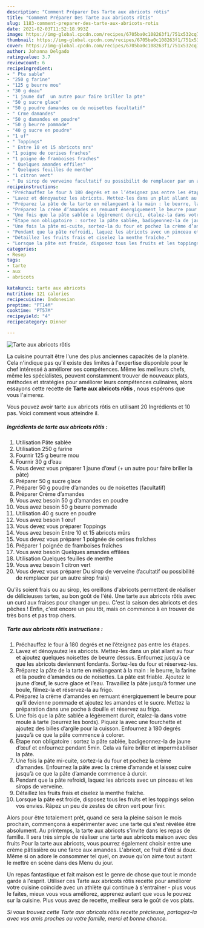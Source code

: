 ```yaml
---
description: "Comment Préparer Des Tarte aux abricots rôtis"
title: "Comment Préparer Des Tarte aux abricots rôtis"
slug: 1183-comment-preparer-des-tarte-aux-abricots-rotis
date: 2021-02-03T11:52:18.993Z
image: https://img-global.cpcdn.com/recipes/6705ba0c108263f1/751x532cq70/tarte-aux-abricots-rotis-photo-principale-de-la-recette.jpg
thumbnail: https://img-global.cpcdn.com/recipes/6705ba0c108263f1/751x532cq70/tarte-aux-abricots-rotis-photo-principale-de-la-recette.jpg
cover: https://img-global.cpcdn.com/recipes/6705ba0c108263f1/751x532cq70/tarte-aux-abricots-rotis-photo-principale-de-la-recette.jpg
author: Johanna Delgado
ratingvalue: 3.7
reviewcount: 6
recipeingredient:
- " Pte sable"
- "250 g farine"
- "125 g beurre mou"
- "30 g deau"
- "1 jaune duf  un autre pour faire briller la pte"
- "50 g sucre glace"
- "50 g poudre damandes ou de noisettes facultatif"
- " Crme damandes"
- "50 g damandes en poudre"
- "50 g beurre pommade"
- "40 g sucre en poudre"
- "1 uf"
- " Toppings"
- " Entre 10 et 15 abricots mrs"
- "1 poigne de cerises fraches"
- "1 poigne de framboises fraches"
- " Quelques amandes effiles"
- " Quelques feuilles de menthe"
- "1 citron vert"
- " Du sirop de verveine facultatif ou possibilit de remplacer par un autre sirop frais"
recipeinstructions:
- "Préchauffez le four à 180 degrés et ne l’éteignez pas entre les étapes."
- "Lavez et dénoyautez les abricots. Mettez-les dans un plat allant au four et ajoutez quelques noisettes de beurre dessus. Enfournez jusqu’à ce que les abricots deviennent fondants. Sortez-les du four et réservez-les."
- "Préparez la pâte de la tarte en mélangeant à la main : le beurre, la farine et la poudre d’amandes ou de noisettes. La pâte est friable. Ajoutez le jaune d’œuf, le sucre glace et l’eau. Travaillez la pâte jusqu’à former une boule, filmez-la et réservez-la au frigo."
- "Préparez la crème d’amandes en remuant énergiquement le beurre pour qu’il devienne pommade et ajoutez les amandes et le sucre. Mettez la préparation dans une poche à douille et réservez au frigo."
- "Une fois que la pâte sablée a légèrement durcit, étalez-la dans votre moule à tarte (beurrez les bords). Piquez la avec une fourchette et ajoutez des billes d’argile pour la cuisson. Enfournez à 180 degrés jusqu’à ce que la pâte commence à colorer."
- "Étape non obligatoire : sortez la pâte sablée, badigeonnez-la de jaune d’œuf et enfournez pendant 5min. Cela va faire briller et imperméabiliser la pâte."
- "Une fois la pâte mi-cuite, sortez-la du four et pochez la crème d’amandes. Enfournez la pâte avec la crème d’amande et laissez cuire jusqu’à ce que la pâte d’amande commence à durcir."
- "Pendant que la pâte refroidi, laquez les abricots avec un pinceau et les sirops de verveine."
- "Détaillez les fruits frais et ciselez la menthe fraîche."
- "Lorsque la pâte est froide, disposez tous les fruits et les toppings selon vos envies. Râpez un peu de zestes de citron vert pour finir."
categories:
- Resep
tags:
- tarte
- aux
- abricots

katakunci: tarte aux abricots 
nutrition: 121 calories
recipecuisine: Indonesian
preptime: "PT14M"
cooktime: "PT57M"
recipeyield: "4"
recipecategory: Dinner

---
```



![Tarte aux abricots rôtis](https://img-global.cpcdn.com/recipes/6705ba0c108263f1/751x532cq70/tarte-aux-abricots-rotis-photo-principale-de-la-recette.jpg)

La cuisine pourrait être l'une des plus anciennes capacités de la planète. Cela n'indique pas qu'il existe des limites à l'expertise disponible pour le chef intéressé à améliorer ses compétences. Même les meilleurs chefs, même les spécialistes, peuvent constamment trouver de nouveaux plats, méthodes et stratégies pour améliorer leurs compétences culinaires, alors essayons cette recette de <strong> Tarte aux abricots rôtis </strong>, nous espérons que vous l'aimerez.

<!--inarticleads1-->

Vous pouvez avoir tarte aux abricots rôtis en utilisant 20 Ingrédients et 10 pas. Voici comment vous atteindre il.

##### Ingrédients de tarte aux abricots rôtis :

1. Utilisation  Pâte sablée
1. Utilisation 250 g farine
1. Fournir 125 g beurre mou
1. Fournir 30 g d’eau
1. Vous devez vous préparer 1 jaune d’œuf (+ un autre pour faire briller la pâte)
1. Préparer 50 g sucre glace
1. Préparer 50 g poudre d’amandes ou de noisettes (facultatif)
1. Préparer  Crème d’amandes
1. Vous avez besoin 50 g d’amandes en poudre
1. Vous avez besoin 50 g beurre pommade
1. Utilisation 40 g sucre en poudre
1. Vous avez besoin 1 œuf
1. Vous devez vous préparer  Toppings
1. Vous avez besoin  Entre 10 et 15 abricots mûrs
1. Vous devez vous préparer 1 poignée de cerises fraîches
1. Préparer 1 poignée de framboises fraîches
1. Vous avez besoin  Quelques amandes effilées
1. Utilisation  Quelques feuilles de menthe
1. Vous avez besoin 1 citron vert
1. Vous devez vous préparer  Du sirop de verveine (facultatif ou possibilité de remplacer par un autre sirop frais)


Qu&#39;ils soient frais ou au sirop, les oreillons d&#39;abricots permettent de réaliser de délicieuses tartes, au bon goût de l&#39;été. Une tarte aux abricots rôtis avec un curd aux fraises pour changer un peu. C&#39;est la saison des abricots et des pêches ! Enfin, c&#39;est encore un peu tôt, mais on commence à en trouver de très bons et pas trop chers. 

<!--inarticleads2-->

##### Tarte aux abricots rôtis instructions :

1. Préchauffez le four à 180 degrés et ne l’éteignez pas entre les étapes.
1. Lavez et dénoyautez les abricots. Mettez-les dans un plat allant au four et ajoutez quelques noisettes de beurre dessus. Enfournez jusqu’à ce que les abricots deviennent fondants. Sortez-les du four et réservez-les.
1. Préparez la pâte de la tarte en mélangeant à la main : le beurre, la farine et la poudre d’amandes ou de noisettes. La pâte est friable. Ajoutez le jaune d’œuf, le sucre glace et l’eau. Travaillez la pâte jusqu’à former une boule, filmez-la et réservez-la au frigo.
1. Préparez la crème d’amandes en remuant énergiquement le beurre pour qu’il devienne pommade et ajoutez les amandes et le sucre. Mettez la préparation dans une poche à douille et réservez au frigo.
1. Une fois que la pâte sablée a légèrement durcit, étalez-la dans votre moule à tarte (beurrez les bords). Piquez la avec une fourchette et ajoutez des billes d’argile pour la cuisson. Enfournez à 180 degrés jusqu’à ce que la pâte commence à colorer.
1. Étape non obligatoire : sortez la pâte sablée, badigeonnez-la de jaune d’œuf et enfournez pendant 5min. Cela va faire briller et imperméabiliser la pâte.
1. Une fois la pâte mi-cuite, sortez-la du four et pochez la crème d’amandes. Enfournez la pâte avec la crème d’amande et laissez cuire jusqu’à ce que la pâte d’amande commence à durcir.
1. Pendant que la pâte refroidi, laquez les abricots avec un pinceau et les sirops de verveine.
1. Détaillez les fruits frais et ciselez la menthe fraîche.
1. Lorsque la pâte est froide, disposez tous les fruits et les toppings selon vos envies. Râpez un peu de zestes de citron vert pour finir.


Alors pour être totalement prêt, quand ce sera la pleine saison le mois prochain, commençons à expérimenter avec une tarte qui s&#39;est révélée être absolument. Au printemps, la tarte aux abricots s&#39;invite dans les repas de famille. Il sera très simple de réaliser une tarte aux abricots maison avec des fruits Pour la tarte aux abricots, vous pourrez également choisir entre une crème pâtissière ou une farce aux amandes. L&#39;abricot, ce fruit d&#39;été si doux. Même si on adore le consommer tel quel, on avoue qu&#39;on aime tout autant le mettre en scène dans des Menu du jour. 

<!--inarticleads1-->

<p>
Un repas fantastique et fait maison est le genre de chose que tout le monde garde à l'esprit. Utiliser ces Tarte aux abricots rôtis recette pour améliorer votre cuisine coïncide avec un athlète qui continue à s'entraîner - plus vous le faites, mieux vous vous améliorez, apprenez autant que vous le pouvez sur la cuisine. Plus vous avez de recette, meilleur sera le goût de vos plats.
</p>

<p>
<i>Si vous trouvez cette Tarte aux abricots rôtis recette précieuse, partagez-la avec vos amis proches ou votre famille, merci et bonne chance.</i>
</p>
